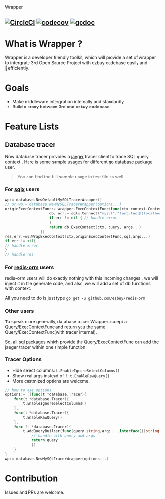 Wrapper

[![CircleCI](https://circleci.com/gh/ezbuy/wrapper/tree/feature%2Fadd-trace.svg?style=svg)](https://circleci.com/gh/ezbuy/wrapper/tree/feature%2Fadd-trace)
[![codecov](https://codecov.io/gh/ezbuy/wrapper/branch/feature%2Fadd-trace/graph/badge.svg)](https://codecov.io/gh/ezbuy/wrapper)
[![godoc](https://img.shields.io/badge/godoc-reference-5272B4.svg?style=flat)](https://godoc.org/github.com/ezbuy/wrapper)
---

# What is Wrapper ?

Wrapper is a developer friendly toolkit, which will provide a set of wrapper to intergrate 3rd Open Source Project with ezbuy codebase easily and efficiently.

# Goals

* Make middleware intergration internally and standardly
* Build a proxy between 3rd and ezbuy codebase

# Feature Lists

## Database tracer

Now database tracer provides a [jaeger](https://github.com/uber/jaeger-client-go) tracer client to trace SQL query context . Here is some sample usages for different go database package user.

> You can find the full sample usage in test file as well.

### For [sqlx](https://github.com/jmoiron/sqlx) users

```go
wp:= database.NewDefaultMySQLTracerWrapper()
// or wp:= database.NewMySQLTracerWrapper(options...)
originExecContextFunc:= wrapper.ExecContextFunc(func(ctx context.Context, query string, args ...interface{}) (sql.Result, error) {
					db, err:= sqlx.Connect("mysql","test:test@(localhost:3306)/test")
					if err != nil { // handle error
					}
					return db.ExecContext(ctx, query, args...)
				})
res,err:=wp.WrapExecContext(ctx,originExecContextFunc,sql,args...)
if err != nil{
// handle error
}
// handle res
```

### For [redis-orm](https://github.com/ezbuy/redis-orm) users

redis-orm users will do exactly nothing with this incoming changes , we will inject it in the generate code, and also ,we will add a set of db functions with context.

All you need to do is just type `go get -u github.com/ezbuy/redis-orm`

### Other users

To speak more generally, database tracer Wrapper accept a Query/ExecContextFunc and return you the same Query/ExecContextFunc(with tracer internal).

So, all sql packages which provide the Query/ExecContextFunc can add the jaeger tracer within one simple function.

### Tracer Options

* Hide select columns: `t.EnableIgnoreSelectColumns()`
* Show real args instead of `?`: `t.EnableRawQuery()`
* More custmized options are welcome.
```go
// how to use options
options:= []func(t *database.Tracer){
    func(t *database.Tracer){
        t.EnableIgnoreSelectColumns()
    },
    func(t *database.Tracer){
        t.EnableRawQuery()
    },
    func (t *database.Tracer){
        t.AddQueryBuilder(func(query string,args ...interface{})string{
            // handle with query and args
            return query
            })
    }
}
wp:= database.NewMySQLTracerWrapper(options...)
```

# Contribution

Issues and PRs are welcome.

